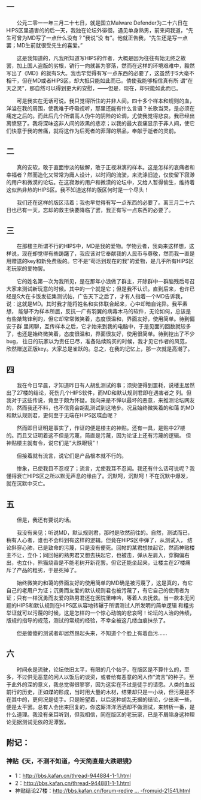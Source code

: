 ## 一

&emsp;&emsp;公元二零一一年三月二十七日，就是国立Malware Defender为二十六日在HIPS区里遇害的的后一天，我独在论坛外徘徊，遇见单身熟男，前来问我道，“先生可曾为MD写了一点什么没有？”我说“没 有”。他就正告我，“先生还是写一点罢；MD生前就很受先生的喜爱。”

&emsp;&emsp;这是我知道的，凡我所知道写HIPS的作者，大概是因为往往有始无终之故罢，加上国人盗版的劣根，销行一向就甚为寥落，然而在这样的环境艰难中，毅然 写出了《MD》的就有S大。我也早觉得有写一点东西的必要了，这虽然于S大毫不相干，但在MD或者HIPS区，却大抵只能如此而已。倘使我能够相信真有所 谓“在天之灵”，那自然可以得到更大的安慰，——但是，现在，却只能如此而已。

&emsp;&emsp;可是我实在无话可说。我只觉得所住的并非人间。四十多个样本和规则的血，洋溢在我的周围，使我难于呼吸视听，那里还能有什么言语？长歌当哭，是必须在 痛定之后的。而此后几个所谓高人伪牛的阴险的论调，尤使我觉得悲哀。我已经出离愤怒了。我将深味这非人间的浓黑的悲凉；以我的最大哀痛显示于非人间，使它 们快意于我的苦痛，就将这作为后死者的菲薄的祭品，奉献于逝者的灵前。

## 二

&emsp;&emsp;真的安软，敢于直面惨淡的破解，敢于正视淋漓的样本。这是怎样的哀痛者和幸福者？然而造化又常常为庸人设计，以时间的流驶，来洗涤旧迹，仅使留下寂渺 的用户和微漠的论坛。在这寂渺的用户和微漠的论坛中，又给人暂得偷生，维持着这似热非热的HIPS区。我不知道这样的版区何时是一个尽头！

&emsp;&emsp;我们还在这样的版区活着；我也早觉得有写一点东西的必要了。离三月二十六日也已有一天，忘却的救主快要降临了罢，我正有写一点东西的必要了。

## 三

&emsp;&emsp;在那楼主所谓不行的HIPS中，MD是我的爱物。学物云者，我向来这样想，这样说，现在却觉得有些踌躇了，我应该对它奉献我的人民币与尊敬，然而我一直是用赠送的key和新免费版的。它不是“苟活到现在的我”的爱物，是几乎所有HIPS区老玩家的爱物罢。

&emsp;&emsp;它的姓名第一次为我所见，是在那年小浪做了群主，开除群中一群脑残后号召大家来测试新玩意的时候。其中的一个就是它；但是我不认识。直到后来，也许已 经是S大在卡饭发征集测试帖，广告天下之后了，才有人指着一个MD告诉我，说：这就是MD。其时我才能将姓名和实体联合起来，心中却暗自诧异。我平素想， 能够不为样本所屈，反抗一广有羽翼的病毒木马的软件，无论如何，总该是有些桀骜锋利的，但它却常常微笑着，态度很温和，界面友好，使用简单。待到偏安于群 里闲聊，互传样本之后，它才始来到我的电脑中，于是见面的回数就较多了，也还是始终微笑着，态度很温和，界面很友好，使用很简单。待到挖出了不少bug， 往日的玩家以为责任已尽，准备陆续购买的时候，我才见它作者的风范，欣然赠送正版key。大家总是雀跃的。总之，在我的记忆上，那一次就是高潮了。

## 四

&emsp;&emsp;我在今日早晨，才知道昨日有人胡乱测试的事；须臾便得到噩耗，说楼主居然出了27楼的结论，死伤几个HIPS软件，而MD和默认规则君即在遇害者之 列。但我对于这些传说，竟至于颇为怀疑。我向来是不惮以最坏的恶意，来推测论坛网友的，然而我还不料，也不信竟会胡乱测试到这地步。况且始终微笑着的和蔼 的MD和默认规则君，更何至于无端在HIPS区喋血呢？

&emsp;&emsp;然而即日证明是事实了，作证的便是楼主的神贴。还有一具，是贴中27楼的。而且又证明着这不但是污蔑，简直是污蔑，因为论证上还有污蔑的逻辑。
但神贴楼主就有令，说它们是“大跌眼镜”！

&emsp;&emsp;但接着就有流言，说它们是产品根本就不行的。

&emsp;&emsp;惨象，已使我目不忍视了；流言，尤使我耳不忍闻。我还有什么话可说呢？我懂得衰亡HIPS区之所以默无声息的缘由了。沉默呵，沉默呵！不在沉默中爆发，就在沉默中灭亡。

## 五

&emsp;&emsp;但是，我还有要说的话。

&emsp;&emsp;我没有亲见；听说MD，默认规则君，那时是欣然前往的。自然，测试而已，稍有人心者，谁也不会料到有这样的逻辑。但竟在HIPS区中弹了，从测试入， 结论斜穿心肺，已是致命的污蔑，只是没有便死。回帖的某君想扶起它，然而神贴楼主不让，立仆；同回帖的熟男君又想去扶起它，也被击，弹从左肩入，穿胸偏右 出，也立仆，熊猫烧香是不能老树开新花罢。但它还能坐起来，让楼主在27楼痛斥了产品的粗劣，于是死掉了。

&emsp;&emsp;始终微笑的和蔼的界面友好的使用简单的MD确是被污蔑了，这是真的，有它自己的老用户为证；沉勇而友爱的默认规则君也被污蔑了，有它自己的使用者为 证；只有一样沉勇而友爱的熟男君还在医院里呻吟，等着人去抚救。当一款本无问题的HIPS和默认规则在HIPS区从容地转辗于所谓测试人所发明的简单逻辑 和粗劣举证就可以污蔑的时候，这是怎样的一个惊心动魄的悲哀呵！论坛的人治的伟绩，版规的指导的规范，测试的常规的经验，不幸全被这几缕血痕抹杀了。

&emsp;&emsp;但是傻傻的测试者却居然昂起头来，不知道个个脸上有着血污……

## 六

&emsp;&emsp;时间永是流驶，论坛依旧太平，有限的几个帖子，在版区是不算什么的，至多，不过供无恶意的闲人以饭后的谈资，或者给有恶意的闲人作“流言”的种子。至 于此外的深的意义，我总觉得很寥寥，因为这实在不过是徒手的请愿。人类的血战前行的历史，正如煤的形成，当时用大量的木材，结果却只是一小块，但污蔑是不 在其中的，更何况是徒手。只是盼望着，以后这种胡乱无据的结论，少出来一些，便是太平罢。总有人会出来回复的，你这厮洋洋洒洒却不做测试，来辨析一番，是 什么道理。我没有亲耳听到，但我相信，同在版区的老玩家，已是不屑陷身这种理论无据测试无依的泥潭罢。

## 附记：
### 神贴《天，不测不知道，今天简直是大跌眼镜》

- 1：http://bbs.kafan.cn/thread-944884-1-1.html
- 2：http://bbs.kafan.cn/thread-944881-1-1.html
- 神贴结论27楼：[http://bbs.kafan.cn/forum-redire ... -fromuid-21541.html](https://bbs.kafan.cn/forum-redirect-goto-findpost-ptid-944881-pid-18362971-fromuid-21541.html)

<!-- ##{"timestamp":1301210736}## -->